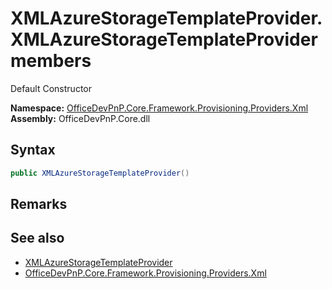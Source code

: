 # XMLAzureStorageTemplateProvider.XMLAzureStorageTemplateProvider members 
 Default Constructor   

**Namespace:** [OfficeDevPnP.Core.Framework.Provisioning.Providers.Xml](OfficeDevPnP.Core.Framework.Provisioning.Providers.Xml.md)  
**Assembly:** OfficeDevPnP.Core.dll  
## Syntax
```C#
public XMLAzureStorageTemplateProvider()
```
## Remarks
  
## See also
- [XMLAzureStorageTemplateProvider](OfficeDevPnP.Core.Framework.Provisioning.Providers.Xml.XMLAzureStorageTemplateProvider.md)
- [OfficeDevPnP.Core.Framework.Provisioning.Providers.Xml](OfficeDevPnP.Core.Framework.Provisioning.Providers.Xml.md)
